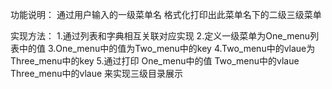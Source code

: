 功能说明：
通过用户输入的一级菜单名 格式化打印出此菜单名下的二级三级菜单

实现方法：
1.通过列表和字典相互关联对应实现
2.定义一级菜单为One_menu列表中的值
3.One_menu中的值为Two_menu中的key
4.Two_menu中的vlaue为Three_menu中的key
5.通过打印 One_menu中的值 Two_menu中的vlaue Three_menu中的vlaue 来实现三级目录展示
